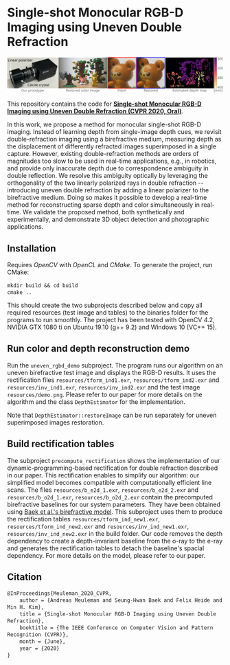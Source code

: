 # Single-shot Monocular RGB-D Imaging using Uneven Double Refraction

![teaser](teaser.svg)

This repository contains the code for **[Single-shot Monocular RGB-D Imaging using Uneven Double Refraction (CVPR 2020, Oral)](http://vclab.kaist.ac.kr/cvpr2020p2/)**. 

In this work, we propose a method for monocular single-shot RGB-D imaging. 
Instead of learning depth from single-image depth cues, we revisit double-refraction imaging using a birefractive 
medium, measuring depth as the displacement of differently refracted images superimposed in a single capture. 
However, existing double-refraction methods are orders of magnitudes too slow to be used in real-time applications, 
e.g., in robotics, and provide only inaccurate depth due to correspondence ambiguity in double reflection. 
We resolve this ambiguity optically by leveraging the orthogonality of the two linearly polarized rays in double
refraction -- introducing uneven double refraction by adding a linear polarizer to the birefractive medium. 
Doing so makes it possible to develop a real-time method for reconstructing sparse depth and color simultaneously 
in real-time. We validate the proposed method, both synthetically and experimentally, and demonstrate 3D object 
detection and photographic applications.

## Installation
Requires *OpenCV* with *OpenCL* and *CMake*. To generate the project, run CMake:

	mkdir build && cd build
	cmake .. 

This should create the two subprojects described below and copy all required resources 
(test image and tables) to the binaries folder for the programs to run smoothly.
The project has been tested with OpenCV 4.2, NVIDIA GTX 1080 ti on Ubuntu 19.10 (g++ 9.2) and Windows 10 (VC++ 15).

## Run color and depth reconstruction demo
Run the `uneven_rgbd_demo` subproject. The program runs our algorithm on an uneven birefractive test image and displays the RGB-D results.
It uses the rectification files `resources/tform_ind1.exr`, `resources/tform_ind2.exr` and `resources/inv_ind1.exr`, `resources/inv_ind2.exr` and the test image `resources/demo.png`.
Please refer to our paper for more details on the algorithm and the class `DepthEstimator` for the implementation.

Note that `DepthEstimator::restoreImage` can be run separately for uneven superimposed images restoration.

## Build rectification tables
The subproject `precompute_rectification` shows the implementation of our dynamic-programming-based rectification for double refraction described in our paper.
This rectification enables to simplify our algorithm: our simplified model becomes compatible with computationally efficient line scans.
The files `resources/b_e2d_1.exr`, `resources/b_e2d_2.exr` and `resources/b_o2d_1.exr`, `resources/b_o2d_2.exr` contain the precomputed birefractive baselines for our system parameters.
They have been obtained using [Baek et al.'s birefractive model](http://vclab.kaist.ac.kr/siggraphasia2016p1/).
This subproject uses them to produce the rectification tables `resources/tform_ind_new1.exr`, `resources/tform_ind_new2.exr` and `resources/inv_ind_new1.exr`, `resources/inv_ind_new2.exr` in the build folder.
Our code removes the depth dependency to create a depth-invariant baseline from the o-ray to the e-ray and 
generates the rectification tables to detach the baseline's spacial dependency. For more details on the model, please refer to our paper.

## Citation

	@InProceedings{Meuleman_2020_CVPR,
		author = {Andreas Meuleman and Seung-Hwan Baek and Felix Heide and Min H. Kim},
		title = {Single-shot Monocular RGB-D Imaging using Uneven Double Refraction},
		booktitle = {The IEEE Conference on Computer Vision and Pattern Recognition (CVPR)},
		month = {June},
		year = {2020}
	}
